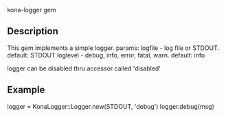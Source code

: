 kona-logger gem

Description
------------
This gem implements a simple logger.
params:
   logfile - log file or STDOUT. default: STDOUT
   loglevel - debug, info, error, fatal, warn. default: info

logger can be disabled thru accessor called 'disabled'

Example
----------
logger = KonaLogger::Logger.new(STDOUT, 'debug')
logger.debug(msg)
